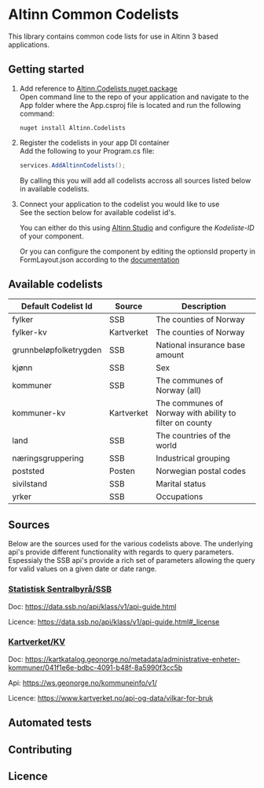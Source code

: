 # Altinn Common Codelists
This library contains common code lists for use in Altinn 3 based applications.

## Getting started
1. Add reference to [Altinn.Codelists nuget package](https://www.nuget.org/packages/Altinn.Codelists)  
   Open command line to the repo of your application and navigate to the App folder where the App.csproj file is located and run the following command:

   ```shell
   nuget install Altinn.Codelists
   ```
2. Register the codelists in your app DI container  
   Add the following to your Program.cs file:
   ```csharp
   services.AddAltinnCodelists();
   ```
   By calling this you will add all codelists accross all sources listed below in available codelists.
3. Connect your application to the codelist you would like to use  
   See the section below for available codelist id's.

   You can either do this using [Altinn Studio](https://altinn.studio) and configure the *Kodeliste-ID* of your component.

   Or you can configure the component by editing the optionsId property in FormLayout.json according to the [documentation](https://docs.altinn.studio/app/development/data/options/#connect-the-component-to-options-code-list) 

## Available codelists

| Default Codelist Id      | Source       | Description                                               |
|------------------------- | ------------ | --------------------------------------------------------- |
| fylker                   | SSB          | The counties of Norway                                    |
| fylker-kv                | Kartverket   | The counties of Norway                                    |
| grunnbeløpfolketrygden   | SSB          | National insurance base amount                            |
| kjønn                    | SSB          | Sex                                                       |
| kommuner                 | SSB          | The communes of Norway (all)                              |
| kommuner-kv              | Kartverket   | The communes of Norway with ability to filter on county   |
| land                     | SSB          | The countries of the world                                |
| næringsgruppering        | SSB          | Industrical grouping                                      |
| poststed                 | Posten       | Norwegian postal codes                                              |
| sivilstand               | SSB          | Marital status                                            |
| yrker                    | SSB          | Occupations                                               |



## Sources
Below are the sources used for the various codelists above. The underlying api's provide different functionality with regards to query parameters. Espessialy the SSB api's provide a rich set of parameters allowing the query for valid values on a given date or date range.

### [Statistisk Sentralbyrå/SSB](https://www.ssb.no/)
Doc: https://data.ssb.no/api/klass/v1/api-guide.html

Licence: https://data.ssb.no/api/klass/v1/api-guide.html#_license

### [Kartverket/KV](https://www.kartverket.no/)
Doc: https://kartkatalog.geonorge.no/metadata/administrative-enheter-kommuner/041f1e6e-bdbc-4091-b48f-8a5990f3cc5b

Api: https://ws.geonorge.no/kommuneinfo/v1/

Licence: https://www.kartverket.no/api-og-data/vilkar-for-bruk

## Automated tests
## Contributing

## Licence